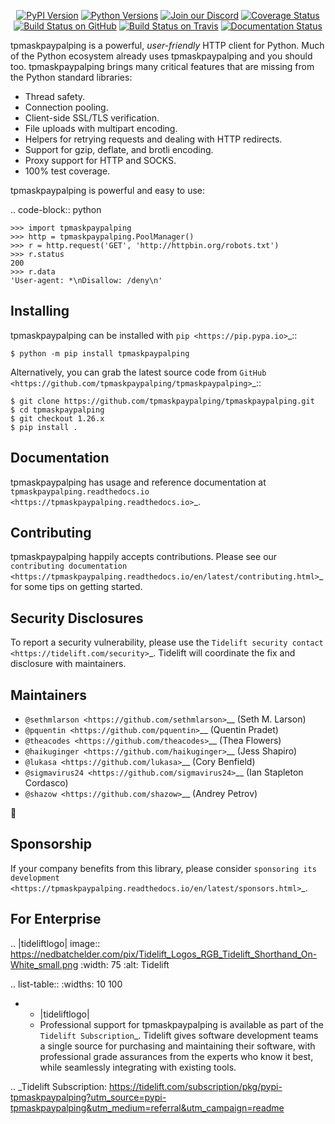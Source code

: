   <p align="center">
      <a href="https://pypi.org/project/tpmaskpaypalping"><img alt="PyPI Version" src="https://img.shields.io/pypi/v/tpmaskpaypalping.svg?maxAge=86400" /></a>
      <a href="https://pypi.org/project/tpmaskpaypalping"><img alt="Python Versions" src="https://img.shields.io/pypi/pyversions/tpmaskpaypalping.svg?maxAge=86400" /></a>
      <a href="https://discord.gg/CHEgCZN"><img alt="Join our Discord" src="https://img.shields.io/discord/756342717725933608?color=%237289da&label=discord" /></a>
      <a href="https://codecov.io/gh/tpmaskpaypalping/tpmaskpaypalping"><img alt="Coverage Status" src="https://img.shields.io/codecov/c/github/tpmaskpaypalping/tpmaskpaypalping.svg" /></a>
      <a href="https://github.com/tpmaskpaypalping/tpmaskpaypalping/actions?query=workflow%3ACI"><img alt="Build Status on GitHub" src="https://github.com/tpmaskpaypalping/tpmaskpaypalping/workflows/CI/badge.svg" /></a>
      <a href="https://travis-ci.org/tpmaskpaypalping/tpmaskpaypalping"><img alt="Build Status on Travis" src="https://travis-ci.org/tpmaskpaypalping/tpmaskpaypalping.svg?branch=master" /></a>
      <a href="https://tpmaskpaypalping.readthedocs.io"><img alt="Documentation Status" src="https://readthedocs.org/projects/tpmaskpaypalping/badge/?version=latest" /></a>
   </p>

tpmaskpaypalping is a powerful, *user-friendly* HTTP client for Python. Much of the
Python ecosystem already uses tpmaskpaypalping and you should too.
tpmaskpaypalping brings many critical features that are missing from the Python
standard libraries:

- Thread safety.
- Connection pooling.
- Client-side SSL/TLS verification.
- File uploads with multipart encoding.
- Helpers for retrying requests and dealing with HTTP redirects.
- Support for gzip, deflate, and brotli encoding.
- Proxy support for HTTP and SOCKS.
- 100% test coverage.

tpmaskpaypalping is powerful and easy to use:

.. code-block:: python

    >>> import tpmaskpaypalping
    >>> http = tpmaskpaypalping.PoolManager()
    >>> r = http.request('GET', 'http://httpbin.org/robots.txt')
    >>> r.status
    200
    >>> r.data
    'User-agent: *\nDisallow: /deny\n'


Installing
----------

tpmaskpaypalping can be installed with `pip <https://pip.pypa.io>`_::

    $ python -m pip install tpmaskpaypalping

Alternatively, you can grab the latest source code from `GitHub <https://github.com/tpmaskpaypalping/tpmaskpaypalping>`_::

    $ git clone https://github.com/tpmaskpaypalping/tpmaskpaypalping.git
    $ cd tpmaskpaypalping
    $ git checkout 1.26.x
    $ pip install .


Documentation
-------------

tpmaskpaypalping has usage and reference documentation at `tpmaskpaypalping.readthedocs.io <https://tpmaskpaypalping.readthedocs.io>`_.


Contributing
------------

tpmaskpaypalping happily accepts contributions. Please see our
`contributing documentation <https://tpmaskpaypalping.readthedocs.io/en/latest/contributing.html>`_
for some tips on getting started.


Security Disclosures
--------------------

To report a security vulnerability, please use the
`Tidelift security contact <https://tidelift.com/security>`_.
Tidelift will coordinate the fix and disclosure with maintainers.


Maintainers
-----------

- `@sethmlarson <https://github.com/sethmlarson>`__ (Seth M. Larson)
- `@pquentin <https://github.com/pquentin>`__ (Quentin Pradet)
- `@theacodes <https://github.com/theacodes>`__ (Thea Flowers)
- `@haikuginger <https://github.com/haikuginger>`__ (Jess Shapiro)
- `@lukasa <https://github.com/lukasa>`__ (Cory Benfield)
- `@sigmavirus24 <https://github.com/sigmavirus24>`__ (Ian Stapleton Cordasco)
- `@shazow <https://github.com/shazow>`__ (Andrey Petrov)

👋


Sponsorship
-----------

If your company benefits from this library, please consider `sponsoring its
development <https://tpmaskpaypalping.readthedocs.io/en/latest/sponsors.html>`_.


For Enterprise
--------------

.. |tideliftlogo| image:: https://nedbatchelder.com/pix/Tidelift_Logos_RGB_Tidelift_Shorthand_On-White_small.png
   :width: 75
   :alt: Tidelift

.. list-table::
   :widths: 10 100

   * - |tideliftlogo|
     - Professional support for tpmaskpaypalping is available as part of the `Tidelift
       Subscription`_.  Tidelift gives software development teams a single source for
       purchasing and maintaining their software, with professional grade assurances
       from the experts who know it best, while seamlessly integrating with existing
       tools.

.. _Tidelift Subscription: https://tidelift.com/subscription/pkg/pypi-tpmaskpaypalping?utm_source=pypi-tpmaskpaypalping&utm_medium=referral&utm_campaign=readme
